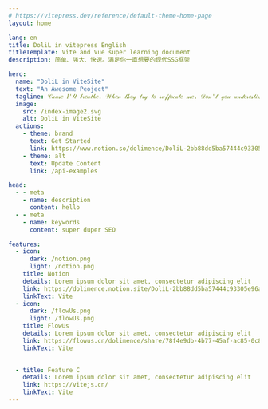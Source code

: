 ```yaml
---
# https://vitepress.dev/reference/default-theme-home-page
layout: home

lang: en
title: DoliL in vitepress English
titleTemplate: Vite and Vue super learning document
description: 简单、强大、快速。满足你一直想要的现代SSG框架

hero:
  name: "DoliL in ViteSite"
  text: "An Awesome Peoject"
  tagline: 𝒞𝒶𝓊𝓈𝑒 𝐼'𝓁𝓁 𝒷𝓇𝑒𝒶𝓉𝒽𝑒. 𝒲𝒽𝑒𝓃 𝓉𝒽𝑒𝓎 𝓉𝓇𝓎 𝓉𝑜 𝓈𝓊𝒻𝒻𝑜𝒸𝒶𝓉𝑒 𝓂𝑒. 𝒟𝑜𝓃'𝓉 𝓎𝑜𝓊 𝓊𝓃𝒹𝑒𝓇𝑒𝓈𝓉𝒾𝓂𝒶𝓉𝑒 𝓂𝑒 .𝒞𝒶𝓊𝓈𝑒 𝐼 𝓀𝓃𝑜𝓌 𝓉𝒽𝒶𝓉 𝐼 𝓌𝑜𝓃'𝓉 𝑔𝑜 𝓈𝓅𝑒𝑒𝒸𝒽𝓁𝑒𝓈𝓈.
  image:
    src: /index-image2.svg
    alt: DoliL in ViteSite
  actions:
    - theme: brand
      text: Get Started
      link: https://www.notion.so/dolimence/DoliL-2bb88dd5ba57444c93305e96a458517f
    - theme: alt
      text: Update Content
      link: /api-examples

head:
  - - meta
    - name: description
      content: hello
  - - meta
    - name: keywords
      content: super duper SEO

features:
  - icon: 
      dark: /notion.png
      light: /notion.png
    title: Notion
    details: Lorem ipsum dolor sit amet, consectetur adipiscing elit
    link: https://dolimence.notion.site/DoliL-2bb88dd5ba57444c93305e96a458517f
    linkText: Vite
  - icon: 
      dark: /flowUs.png
      light: /flowUs.png
    title: FlowUs
    details: Lorem ipsum dolor sit amet, consectetur adipiscing elit
    link: https://flowus.cn/dolimence/share/78f4e9db-4b77-45af-ac85-0c828cc346dd【FlowUs 息流】DoliL in FlowUs
    linkText: Vite

    
  - title: Feature C
    details: Lorem ipsum dolor sit amet, consectetur adipiscing elit
    link: https://vitejs.cn/
    linkText: Vite
---
```


